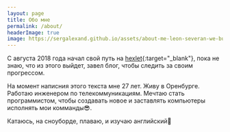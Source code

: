 ```yaml
---
layout: page
title: Обо мне
permalink: /about/
headerImage: true
image: https://sergalexand.github.io/assets/about-me-leon-severan-we-buy-houses.jpg
---
```


С августа 2018 года начал свой путь на [hexlet](https://ru.hexlet.io/u/coconut_alex){:target="_blank"}, пока не знаю, что из этого выйдет, завел блог, чтобы следить за своим прогрессом.  

На момент написния этого текста мне 27 лет. Живу в Оренбурге. Работаю инженером по телекоммуникациям. Мечтаю стать программистом, чтобы создавать новое и заставлять компьютеры исполнять мои комманды:sunglasses:.

Катаюсь, на сноуборде, плаваю, и изучаю английский:muscle:
